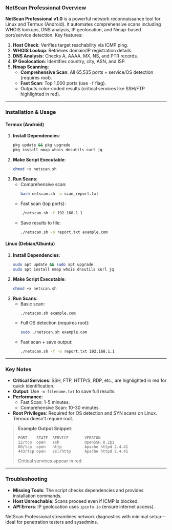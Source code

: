 ### NetScan Professional Overview
**NetScan Professional v1.0** is a powerful network reconnaissance tool for Linux and Termux (Android). It automates comprehensive scans including WHOIS lookups, DNS analysis, IP geolocation, and Nmap-based port/service detection. Key features:

1. **Host Check**: Verifies target reachability via ICMP ping.
2. **WHOIS Lookup**: Retrieves domain/IP registration details.
3. **DNS Analysis**: Checks A, AAAA, MX, NS, and PTR records.
4. **IP Geolocation**: Identifies country, city, ASN, and ISP.
5. **Nmap Scanning**:  
   - **Comprehensive Scan**: All 65,535 ports + service/OS detection (requires root).  
   - **Fast Scan**: Top 1,000 ports (use `-f` flag).  
   - Outputs color-coded results (critical services like SSH/FTP highlighted in red).

---

### Installation & Usage  
#### **Termux (Android)**  
1. **Install Dependencies**:  
   ```bash
   pkg update && pkg upgrade
   pkg install nmap whois dnsutils curl jq
   ```
2. **Make Script Executable**:  
   ```bash
   chmod +x netscan.sh
   ```
3. **Run Scans**:  
   - Comprehensive scan:  
     ```bash
     bash netscan.sh -o scan_report.txt
     ```
   - Fast scan (top ports):  
     ```bash
     ./netscan.sh -f 192.168.1.1
     ```
   - Save results to file:  
     ```bash
     ./netscan.sh -o report.txt example.com
     ```

#### **Linux (Debian/Ubuntu)**  
1. **Install Dependencies**:  
   ```bash
   sudo apt update && sudo apt upgrade
   sudo apt install nmap whois dnsutils curl jq
   ```
2. **Make Script Executable**:  
   ```bash
   chmod +x netscan.sh
   ```
3. **Run Scans**:  
   - Basic scan:  
     ```bash
     ./netscan.sh example.com
     ```
   - Full OS detection (requires root):  
     ```bash
     sudo ./netscan.sh example.com
     ```
   - Fast scan + save output:  
     ```bash
     ./netscan.sh -f -o report.txt 192.168.1.1
     ```

---

### Key Notes  
- **Critical Services**: SSH, FTP, HTTP/S, RDP, etc., are highlighted in red for quick identification.  
- **Output**: Use `-o filename.txt` to save full results.  
- **Performance**:  
  - Fast Scan: 1-5 minutes.  
  - Comprehensive Scan: 10-30 minutes.  
- **Root Privileges**: Required for OS detection and SYN scans on Linux. Termux doesn't require root.  

> **Example Output Snippet**:  
> ```
> PORT    STATE  SERVICE       VERSION  
> 22/tcp  open   ssh           OpenSSH 8.2p1  
> 80/tcp  open   http          Apache httpd 2.4.41  
> 443/tcp open   ssl/http      Apache httpd 2.4.41  
> ```  
> Critical services appear in red.

---

### Troubleshooting  
- **Missing Tools**: The script checks dependencies and provides installation commands.  
- **Host Unreachable**: Scans proceed even if ICMP is blocked.  
- **API Errors**: IP geolocation uses `ipinfo.io` (ensure internet access).  

NetScan Professional streamlines network diagnostics with minimal setup—ideal for penetration testers and sysadmins.

